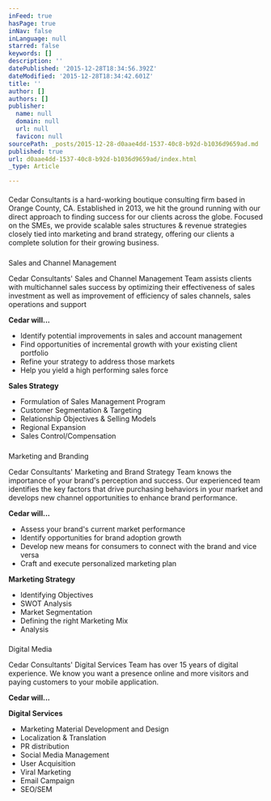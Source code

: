 ```yaml
---
inFeed: true
hasPage: true
inNav: false
inLanguage: null
starred: false
keywords: []
description: ''
datePublished: '2015-12-28T18:34:56.392Z'
dateModified: '2015-12-28T18:34:42.601Z'
title: ''
author: []
authors: []
publisher:
  name: null
  domain: null
  url: null
  favicon: null
sourcePath: _posts/2015-12-28-d0aae4dd-1537-40c8-b92d-b1036d9659ad.md
published: true
url: d0aae4dd-1537-40c8-b92d-b1036d9659ad/index.html
_type: Article

---
```

#### 

Cedar Consultants is a hard-working boutique consulting firm based in Orange County, CA. Established in 2013, we hit the ground running with our direct approach to finding success for our clients across the globe. Focused on the SMEs, we provide scalable sales structures & revenue strategies closely tied into marketing and brand strategy, offering our clients a complete solution for their growing business.

### 

Sales and Channel Management

Cedar Consultants' Sales and Channel Management Team assists clients with multichannel sales success by optimizing their effectiveness of sales investment as well as improvement of efficiency of sales channels, sales operations and support

**Cedar will...**

* Identify potential improvements in sales and account management
* Find opportunities of incremental growth with your existing client portfolio
* Refine your strategy to address those markets
* Help you yield a high performing sales force

**Sales Strategy**

* Formulation of Sales Management Program
* Customer Segmentation & Targeting
* Relationship Objectives & Selling Models
* Regional Expansion
* Sales Control/Compensation

### 

Marketing and Branding

Cedar Consultants' Marketing and Brand Strategy Team knows the importance of your brand's perception and success. Our experienced team identifies the key factors that drive purchasing behaviors in your market and develops new channel opportunities to enhance brand performance.

**Cedar will...**

* Assess your brand's current market performance
* Identify opportunities for brand adoption growth
* Develop new means for consumers to connect with the brand and vice versa
* Craft and execute personalized marketing plan

**Marketing Strategy**

* Identifying Objectives
* SWOT Analysis
* Market Segmentation
* Defining the right Marketing Mix
* Analysis

### 

Digital Media

Cedar Consultants' Digital Services Team has over 15 years of digital experience. We know you want a presence online and more visitors and paying customers to your mobile application.

**Cedar will...**

**Digital Services**

* Marketing Material Development and Design
* Localization & Translation
* PR distribution
* Social Media Management
* User Acquisition
* Viral Marketing
* Email Campaign
* SEO/SEM